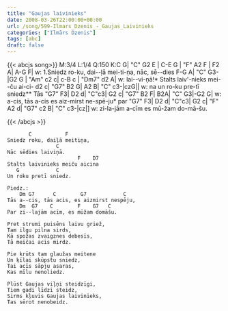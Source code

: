 ```yaml
---
title: "Gaujas laivinieks"
date: 2008-03-26T22:00:00+00:00
url: /song/599-Ilmars_Dzenis_-_Gaujas_Laivinieks
categories: ["Ilmārs Dzenis"]
tags: [abc]
draft: false
---
```

{{< abcjs song>}}
M:3/4
L:1/4
Q:150
K:C
G| "C" G2 E | C-E G | "F" A2 F | F2 A| A-G F|
w: 1.Sniedz ro-ku, dai--ļā mei-ti-ņa, nāc, sē--dies
F-G A| "C" G3-|G2 G | "Am" c2 c| c-B c | "Dm7" d2 A|
w: lai--vi-ņā!* Stalts laiv'-nieks mei--ču ai-ci-
d2 c| "G7" B2 G| A2 B| "C" c3-|czG||
w: na un ro-ku pre-tī sniedz** Tās
"G7" F3| D2 d| "C"c3| G2 c| "G7" B2 F| B2A| "C" G3|-G2 G|
w: a-cis, tās a-cis es aiz-mirst ne-spē-ju* par
"G7" F3| D2 d| "C"c3| G2 c| "F" A2 d| "G7" c2 B| "C" c3-|cz|]
w: zi-la-jām a-cīm es mū-žam do-mā-šu.

{{< /abcjs >}}
```text
       C           F
Sniedz roku, daiļā meitiņa,
                C
Nāc sēdies laiviņā.
                       F    D7
Stalts laivinieks meiču aicina
   G            C
Un roku pretī sniedz.

Piedz.:
    Dm G7      C        G7            C
Tās a--cis, tās acis, es aizmirst nespēju,
    Dm  G7    C        F    G7   C
Par zi--lajām acīm, es mūžam domāšu.

Pret strumi puisēns laivu griež,
Tam ilgu pilna sirds,
Kā spožas zvaigznes debesīs,
Tā meičai acis mirdz.

Pie krūts tam glaužas meitene
Un ķīlai skūpstu sniedz,
Tai acīs sāpju asaras,
Kas mīlu nenoliedz.

Plūst Gaujas viļņi steidzīgi,
Tiem gadi līdzi steidz,
Sirms kļuvis Gaujas laivinieks,
Tas sērot nenobeidz.
```